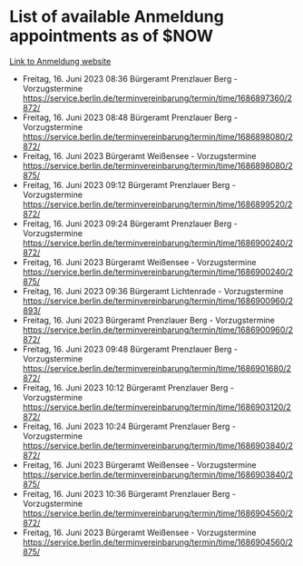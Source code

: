 # List of available Anmeldung appointments as of $NOW
[Link to Anmeldung website](https://service.berlin.de/terminvereinbarung/termin/tag.php?termin=1&anliegen[]=120686&dienstleisterlist=122210,122217,327316,122219,327312,122227,327314,122231,327346,122243,327348,122254,122252,329742,122260,329745,122262,329748,122271,327278,122273,327274,122277,327276,330436,122280,327294,122282,327290,122284,327292,122291,327270,122285,327266,122286,327264,122296,327268,150230,329760,122297,327286,122294,327284,122312,329763,122314,329775,122304,327330,122311,327334,122309,327332,317869,122281,327352,122279,329772,122283,122276,327324,122274,327326,122267,329766,122246,327318,122251,327320,122257,327322,122208,327298,122226,327300&herkunft=http%3A%2F%2Fservice.berlin.de%2Fdienstleistung%2F120686%2F)
- Freitag, 16. Juni 2023 08:36 Bürgeramt Prenzlauer Berg - Vorzugstermine https://service.berlin.de/terminvereinbarung/termin/time/1686897360/2872/
- Freitag, 16. Juni 2023 08:48 Bürgeramt Prenzlauer Berg - Vorzugstermine https://service.berlin.de/terminvereinbarung/termin/time/1686898080/2872/
- Freitag, 16. Juni 2023  Bürgeramt Weißensee - Vorzugstermine https://service.berlin.de/terminvereinbarung/termin/time/1686898080/2875/
- Freitag, 16. Juni 2023 09:12 Bürgeramt Prenzlauer Berg - Vorzugstermine https://service.berlin.de/terminvereinbarung/termin/time/1686899520/2872/
- Freitag, 16. Juni 2023 09:24 Bürgeramt Prenzlauer Berg - Vorzugstermine https://service.berlin.de/terminvereinbarung/termin/time/1686900240/2872/
- Freitag, 16. Juni 2023  Bürgeramt Weißensee - Vorzugstermine https://service.berlin.de/terminvereinbarung/termin/time/1686900240/2875/
- Freitag, 16. Juni 2023 09:36 Bürgeramt Lichtenrade - Vorzugstermine https://service.berlin.de/terminvereinbarung/termin/time/1686900960/2893/
- Freitag, 16. Juni 2023  Bürgeramt Prenzlauer Berg - Vorzugstermine https://service.berlin.de/terminvereinbarung/termin/time/1686900960/2872/
- Freitag, 16. Juni 2023 09:48 Bürgeramt Prenzlauer Berg - Vorzugstermine https://service.berlin.de/terminvereinbarung/termin/time/1686901680/2872/
- Freitag, 16. Juni 2023 10:12 Bürgeramt Prenzlauer Berg - Vorzugstermine https://service.berlin.de/terminvereinbarung/termin/time/1686903120/2872/
- Freitag, 16. Juni 2023 10:24 Bürgeramt Prenzlauer Berg - Vorzugstermine https://service.berlin.de/terminvereinbarung/termin/time/1686903840/2872/
- Freitag, 16. Juni 2023  Bürgeramt Weißensee - Vorzugstermine https://service.berlin.de/terminvereinbarung/termin/time/1686903840/2875/
- Freitag, 16. Juni 2023 10:36 Bürgeramt Prenzlauer Berg - Vorzugstermine https://service.berlin.de/terminvereinbarung/termin/time/1686904560/2872/
- Freitag, 16. Juni 2023  Bürgeramt Weißensee - Vorzugstermine https://service.berlin.de/terminvereinbarung/termin/time/1686904560/2875/
